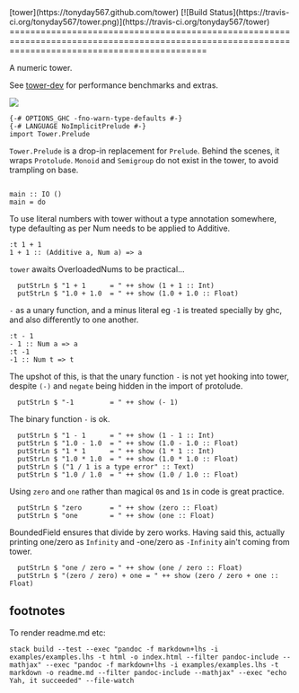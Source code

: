 <meta charset="utf-8">
<link rel="stylesheet" href="https://tonyday567.github.io/other/lhs.css">
<script type="text/javascript" async
  src="https://cdn.mathjax.org/mathjax/latest/MathJax.js?config=TeX-MML-AM_CHTML">
</script>
[tower](https://tonyday567.github.com/tower) [![Build Status](https://travis-ci.org/tonyday567/tower.png)](https://travis-ci.org/tonyday567/tower)
==================================================================================================================================================

A numeric tower.

See [tower-dev](https://tonyday567.github.com/tower-dev) for performance
benchmarks and extras.

![](https://tonyday567.github.io/other/field-tower.svg)

``` {.sourceCode .literate .haskell}
{-# OPTIONS_GHC -fno-warn-type-defaults #-}
{-# LANGUAGE NoImplicitPrelude #-}
import Tower.Prelude
```

`Tower.Prelude` is a drop-in replacement for `Prelude`. Behind the
scenes, it wraps `Protolude`. `Monoid` and `Semigroup` do not exist in
the tower, to avoid trampling on base.

``` {.sourceCode .literate .haskell}

main :: IO ()
main = do
```

To use literal numbers with tower without a type annotation somewhere,
type defaulting as per Num needs to be applied to Additive.

    :t 1 + 1
    1 + 1 :: (Additive a, Num a) => a

`tower` awaits OverloadedNums to be practical...

``` {.sourceCode .literate .haskell}
  putStrLn $ "1 + 1      = " ++ show (1 + 1 :: Int)
  putStrLn $ "1.0 + 1.0  = " ++ show (1.0 + 1.0 :: Float)
```

`-` as a unary function, and a minus literal eg `-1` is treated
specially by ghc, and also differently to one another.

    :t - 1
    - 1 :: Num a => a
    :t -1
    -1 :: Num t => t

The upshot of this, is that the unary function `-` is not yet hooking
into tower, despite `(-)` and `negate` being hidden in the import of
protolude.

``` {.sourceCode .literate .haskell}
  putStrLn $ "-1         = " ++ show (- 1)
```

The binary function `-` is ok.

``` {.sourceCode .literate .haskell}
  putStrLn $ "1 - 1      = " ++ show (1 - 1 :: Int)
  putStrLn $ "1.0 - 1.0  = " ++ show (1.0 - 1.0 :: Float)
  putStrLn $ "1 * 1      = " ++ show (1 * 1 :: Int)
  putStrLn $ "1.0 * 1.0  = " ++ show (1.0 * 1.0 :: Float)
  putStrLn $ ("1 / 1 is a type error" :: Text)
  putStrLn $ "1.0 / 1.0  = " ++ show (1.0 / 1.0 :: Float)
```

Using `zero` and `one` rather than magical `0`s and `1`s in code is
great practice.

``` {.sourceCode .literate .haskell}
  putStrLn $ "zero       = " ++ show (zero :: Float)
  putStrLn $ "one        = " ++ show (one :: Float)
```

BoundedField ensures that divide by zero works. Having said this,
actually printing one/zero as `Infinity` and -one/zero as `-Infinity`
ain't coming from tower.

``` {.sourceCode .literate .haskell}
  putStrLn $ "one / zero = " ++ show (one / zero :: Float)
  putStrLn $ "(zero / zero) + one = " ++ show (zero / zero + one :: Float)
```

footnotes
---------

To render readme.md etc:

    stack build --test --exec "pandoc -f markdown+lhs -i examples/examples.lhs -t html -o index.html --filter pandoc-include --mathjax" --exec "pandoc -f markdown+lhs -i examples/examples.lhs -t markdown -o readme.md --filter pandoc-include --mathjax" --exec "echo Yah, it succeeded" --file-watch
